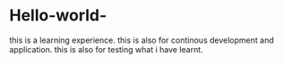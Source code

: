 # Hello-world-
this is a learning experience.
this is also for continous development and application.
this is also for testing what i have learnt. 
